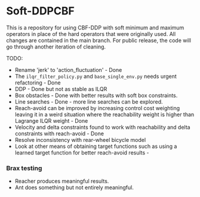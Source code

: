 # Soft-DDPCBF

This is a repository for using CBF-DDP with soft minimum and maximum operators in place of the hard operators that were originally used. All changes are contained in the main branch. For public release, the code will go through another iteration of cleaning.

TODO:

- Rename 'jerk' to 'action_fluctuation' - Done
- The `ilqr_filter_policy.py` and `base_single_env.py` needs urgent refactoring - Done
- DDP - Done but not as stable as ILQR
- Box obstacles - Done with better results with soft box constraints.
- Line searches - Done -  more line searches can be explored.
- Reach-avoid can be improved by increasing control cost weighting leaving it in a weird situation where the reachability weight is higher than Lagrange ILQR weight - Done
- Velocity and delta constraints found to work with reachability and delta constraints with reach-avoid - Done
- Resolve inconsistency with rear-wheel bicycle model
- Look at other means of obtaining target functions such as using a learned target function for better reach-avoid results - 

### Brax testing

- Reacher produces meaningful results.
- Ant does something but not entirely meaningful.

